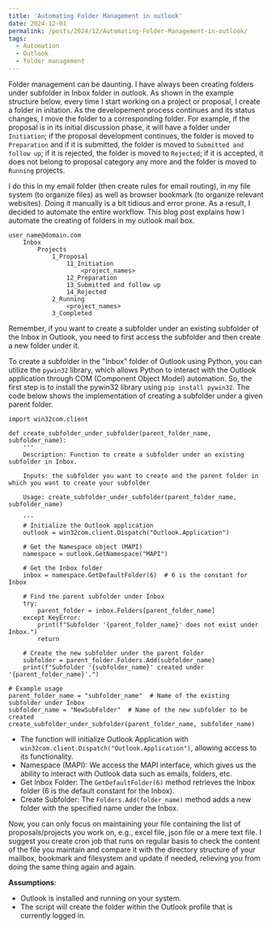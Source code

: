 ```yaml
---
title: 'Automating Folder Management in outlook'
date: 2024-12-01
permalink: /posts/2024/12/Automating-Folder-Management-in-outlook/
tags:
  - Automation
  - Outlook
  - folder management
---
```

Folder management can be daunting. I have always been creating folders under subfolder in Inbox folder in outlook. As shown in the example structure below, every time I start working on a project or proposal, I create a folder in initation. As the developement process continues and its status changes, I move the folder to a corresponding folder. For example, if the proposal is in its initial discussion phase, it will have a folder under `Initiation`; if the proposal development continues, the folder is moved to `Preparation` and if it is submitted, the folder is moved to `Submitted and follow up`; if it is rejected, the folder is moved to `Rejected`; if it is accepted, it does not belong to proposal category any more and the folder is moved to `Running` projects.

I do this in my email folder (then create rules for email routing), in my file system (to organize files) as well as browser bookmark (to organize relevant websites). Doing it manually is a bit tidious and error prone.  As a result, I decided to automate the entire workflow. This blog post explains how I automate the creating of folders in my outlook mail box.

```
user_name@domain.com
    Inbox
        Projects
            1_Proposal
                11_Initiation
                    <project_names>
                12_Preparation
                13_Submitted and follow up
                14_Rejected
            2_Running
                <project_names>
            3_Completed
```
Remember, if you want to create a subfolder under an existing subfolder of the Inbox in Outlook, you need to first access the subfolder and then create a new folder under it.

To create a subfolder in the "Inbox" folder of Outlook using Python, you can utilize the `pywin32` library, which allows Python to interact with the Outlook application through COM (Component Object Model) automation. So, the first step is to install the pywin32 library using `pip install pywin32`. The code below shows the implementation of creating a subfolder under a given parent folder.

```
import win32com.client

def create_subfolder_under_subfolder(parent_folder_name, subfolder_name):
    '''
    Description: Function to create a subfolder under an existing subfolder in Inbox.
    
    Inputs: the subfolder you want to create and the parent folder in which you want to create your subfolder

    Usage: create_subfolder_under_subfolder(parent_folder_name, subfolder_name)

    '''
    # Initialize the Outlook application
    outlook = win32com.client.Dispatch("Outlook.Application")
    
    # Get the Namespace object (MAPI)
    namespace = outlook.GetNamespace("MAPI")
    
    # Get the Inbox folder
    inbox = namespace.GetDefaultFolder(6)  # 6 is the constant for Inbox
    
    # Find the parent subfolder under Inbox
    try:
        parent_folder = inbox.Folders[parent_folder_name]
    except KeyError:
        print(f"Subfolder '{parent_folder_name}' does not exist under Inbox.")
        return
    
    # Create the new subfolder under the parent folder
    subfolder = parent_folder.Folders.Add(subfolder_name)
    print(f"Subfolder '{subfolder_name}' created under '{parent_folder_name}'.")

# Example usage
parent_folder_name = "subfolder_name"  # Name of the existing subfolder under Inbox
subfolder_name = "NewSubFolder"  # Name of the new subfolder to be created
create_subfolder_under_subfolder(parent_folder_name, subfolder_name)
```

- The function will initialize Outlook Application with `win32com.client.Dispatch("Outlook.Application")`, allowing access to its functionality. 
- Namespace (MAPI): We access the MAPI interface, which gives us the ability to interact with Outlook data such as emails, folders, etc.
- Get Inbox Folder: The `GetDefaultFolder(6)` method retrieves the Inbox folder (6 is the default constant for the Inbox).
- Create Subfolder: The `Folders.Add(folder_name)` method adds a new folder with the specified name under the Inbox.

Now, you can only focus on maintaining your file containing the list of proposals/projects you work on, e.g., excel file, json file or a mere text file. I suggest you create cron job that runs on regular basis to check the content of the file you maintain and compare it with the directory structure of your mailbox, bookmark and filesystem and update if needed, relieving you from doing the same thing again and again.

**Assumptions**:
- Outlook is installed and running on your system.
- The script will create the folder within the Outlook profile that is currently logged in.
